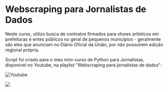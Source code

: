 <h1> Webscraping para Jornalistas de Dados </h1>
<p>Neste curso, utilizo busca de contratos firmados para shows artísticos em prefeituras e entes públicos no geral de pequenos municípios - geralmente são eles que anunciam no Diário Oficial da União, por não possuírem edição regional própria.</p>
<p> Script foi criado para o meu mini-curso de Python para Jornalistas, disponível no Youtube, na playlist "Webscraping para jornalistas de dados":</p>

![Youtube](https://img.shields.io/badge/YouTube-FF0000?style=for-the-badge&logo=youtube&logoColor=white&link=https://www.youtube.com/playlist?list=PLBALgsLnZfFIvKWGuxQjiieGbUsK1x2P1)


<img src="https://i.imgur.com/Y1bHeD6.jpeg">
